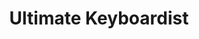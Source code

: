 ---
layout: encrypted
title: Ultimate Keyboardist
tags: notes acc music
src: https://www.jazzpiano.top/

encrypted: b322aa9d5599b1ee1881de6e1d3b9ca1404b9f6009db3f413a23a86564f2df69U2FsdGVkX1/p81i8FMzO1kUn3I/VLkxg8wSiQcF7Y3oOsRs7oYfPIshwIhkC4S97u4dU93om49GwJvF/ccgsBg==
---